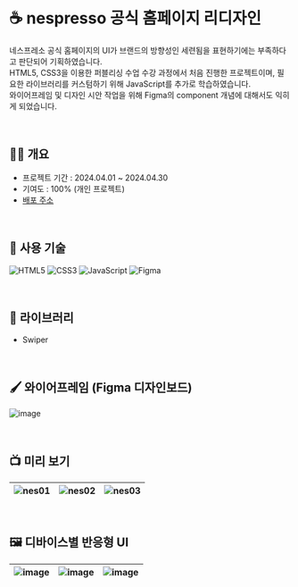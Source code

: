 # ☕️ nespresso 공식 홈페이지 리디자인

네스프레소 공식 홈페이지의 UI가 브랜드의 방향성인 세련됨을 표현하기에는 부족하다고 판단되어 기획하였습니다. <br>
HTML5, CSS3을 이용한 퍼블리싱 수업 수강 과정에서 처음 진행한 프로젝트이며, 필요한 라이브러리를 커스텀하기 위해 JavaScript를 추가로 학습하였습니다. <br>
와이어프레임 및 디자인 시안 작업을 위해 Figma의 component 개념에 대해서도 익히게 되었습니다.

<br>

## ✋🏻 개요

- 프로젝트 기간 : 2024.04.01 ~ 2024.04.30
- 기여도 : 100% (개인 프로젝트)
- [배포 주소](https://yu-hazel.github.io/portfolio/nespresso/html/nespresso.html)

<br>

## 🥞 사용 기술

![HTML5](https://img.shields.io/badge/html5-%23E34F26.svg?style=for-the-badge&logo=html5&logoColor=white)
![CSS3](https://img.shields.io/badge/css3-%231572B6.svg?style=for-the-badge&logo=css3&logoColor=white)
![JavaScript](https://img.shields.io/badge/javascript-%23323330.svg?style=for-the-badge&logo=javascript&logoColor=%23F7DF1E)
![Figma](https://img.shields.io/badge/figma-%23F24E1E.svg?style=for-the-badge&logo=figma&logoColor=white)

<br>

## 🪼 라이브러리

- Swiper

<br>

## 🖌️ 와이어프레임 (Figma 디자인보드)

![image](https://github.com/user-attachments/assets/4718317d-4979-4f27-93e0-38b3bc845787)

<br>

## 📺 미리 보기

![nes01](https://github.com/user-attachments/assets/cade212e-44ad-4c25-b08b-de6eb2ac3f48) | ![nes02](https://github.com/user-attachments/assets/89af1eee-8e63-4340-8b92-6a4f9c141a28) | ![nes03](https://github.com/user-attachments/assets/86bcb62b-1f89-4612-958f-236ab03d7718) 
--- | --- | --- |

<br>

## 🖼️ 디바이스별 반응형 UI

![image](https://github.com/user-attachments/assets/ce7a3401-312c-4a5c-bc8f-6841d8249194) | ![image](https://github.com/user-attachments/assets/26b0d14c-6111-4108-9a9a-50ed6729b2ef) | ![image](https://github.com/user-attachments/assets/6757a655-d0eb-47aa-bf48-91b3a711486e)
--- | --- | --- |








